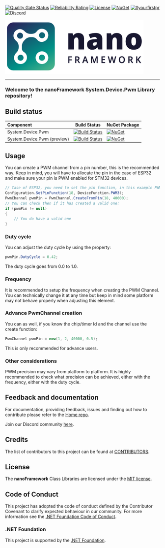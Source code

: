 [![Quality Gate Status](https://sonarcloud.io/api/project_badges/measure?project=nanoframework_System.Device.Pwm&metric=alert_status)](https://sonarcloud.io/dashboard?id=nanoframework_System.Device.Pwm) [![Reliability Rating](https://sonarcloud.io/api/project_badges/measure?project=nanoframework_System.Device.Pwm&metric=reliability_rating)](https://sonarcloud.io/dashboard?id=nanoframework_System.Device.Pwm) [![License](https://img.shields.io/badge/License-MIT-blue.svg)](LICENSE) [![NuGet](https://img.shields.io/nuget/dt/nanoFramework.System.Device.Pwm.svg?label=NuGet&style=flat&logo=nuget)](https://www.nuget.org/packages/nanoFramework.System.Device.Pwm/) [![#yourfirstpr](https://img.shields.io/badge/first--timers--only-friendly-blue.svg)](https://github.com/nanoframework/Home/blob/main/CONTRIBUTING.md) [![Discord](https://img.shields.io/discord/478725473862549535.svg?logo=discord&logoColor=white&label=Discord&color=7289DA)](https://discord.gg/gCyBu8T)

![nanoFramework logo](https://github.com/nanoframework/Home/blob/main/resources/logo/nanoFramework-repo-logo.png)

-----

### Welcome to the **nanoFramework** System.Device.Pwm Library repository!

## Build status

| Component | Build Status | NuGet Package |
|:-|---|---|
| System.Device.Pwm | [![Build Status](https://dev.azure.com/nanoframework/System.Device.Pwm/_apis/build/status/nanoframework.System.Device.Pwm?branchName=develop)](https://dev.azure.com/nanoframework/System.Device.Pwm/_build/latest?definitionId=77&branchName=main) | [![NuGet](https://img.shields.io/nuget/v/nanoFramework.System.Device.Pwm.svg?label=NuGet&style=flat&logo=nuget)](https://www.nuget.org/packages/nanoFramework.System.Device.Pwm/) |
| System.Device.Pwm (preview) | [![Build Status](https://dev.azure.com/nanoframework/System.Device.Pwm/_apis/build/status/nanoframework.System.Device.Pwm?branchName=develop)](https://dev.azure.com/nanoframework/System.Device.Pwm/_build/latest?definitionId=77&branchName=develop) | [![NuGet](https://img.shields.io/nuget/vpre/nanoFramework.System.Device.Pwm.svg?label=NuGet&style=flat&logo=nuget)](https://www.nuget.org/packages/nanoFramework.System.Device.Pwm/) |

## Usage

You can create a PWM channel from a pin number, this is the recommended way. Keep in mind, you will have to allocate the pin in the case of ESP32 and make sure your pin is PWM enabled for STM32 devices.

```csharp
// Case of ESP32, you need to set the pin function, in this example PWM3 for pin 18:
Configuration.SetPinFunction(18, DeviceFunction.PWM3);
PwmChannel pwmPin = PwmChannel.CreateFromPin(18, 40000);
// You can check then if it has created a valid one:
if (pwmPin != null)
{
    // You do have a valid one
}
```
### Duty cycle

You can adjust the duty cycle by using the property:

```csharp
pwmPin.DutyCycle = 0.42;
```

The duty cycle goes from 0.0 to 1.0.

### Frequency

It is recommended to setup the frequency when creating the PWM Channel. You can technically change it at any time but keep in mind some platform may not behave properly when adjusting this element.

### Advance PwmChannel creation

You can as well, if you know the chip/timer Id and the channel use the create function:

```csharp
PwmChannel pwmPin = new(1, 2, 40000, 0.5);
```

This is only recommended for advance users.

### Other considerations

PWM precision may vary from platform to platform. It is highly recommended to check what precision can be achieved, either with the frequency, either with the duty cycle.

## Feedback and documentation

For documentation, providing feedback, issues and finding out how to contribute please refer to the [Home repo](https://github.com/nanoframework/Home).

Join our Discord community [here](https://discord.gg/gCyBu8T).

## Credits

The list of contributors to this project can be found at [CONTRIBUTORS](https://github.com/nanoframework/Home/blob/main/CONTRIBUTORS.md).

## License

The **nanoFramework** Class Libraries are licensed under the [MIT license](LICENSE.md).

## Code of Conduct

This project has adopted the code of conduct defined by the Contributor Covenant to clarify expected behaviour in our community.
For more information see the [.NET Foundation Code of Conduct](https://dotnetfoundation.org/code-of-conduct).

### .NET Foundation

This project is supported by the [.NET Foundation](https://dotnetfoundation.org).
